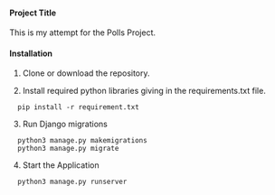 #### Project Title
This is my attempt for the Polls Project.

#### Installation

1. Clone or download the repository.

2. Install required python libraries giving in the requirements.txt file.
```
  pip install -r requirement.txt
```
3. Run Django migrations
```
  python3 manage.py makemigrations
  python3 manage.py migrate
```
4. Start the Application
```
  python3 manage.py runserver
```
